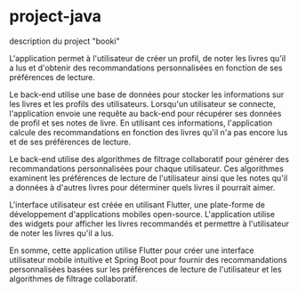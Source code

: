 # project-java
description du project "booki"

L'application permet à l'utilisateur de créer un profil, de noter les livres qu'il a lus et d'obtenir des recommandations personnalisées en fonction de ses préférences de lecture.

Le back-end utilise une base de données pour stocker les informations sur les livres et les profils des utilisateurs. Lorsqu'un utilisateur se connecte, l'application envoie une requête au back-end pour récupérer ses données de profil et ses notes de livre. En utilisant ces informations, l'application calcule des recommandations en fonction des livres qu'il n'a pas encore lus et de ses préférences de lecture.

Le back-end utilise des algorithmes de filtrage collaboratif pour générer des recommandations personnalisées pour chaque utilisateur. Ces algorithmes examinent les préférences de lecture de l'utilisateur ainsi que les notes qu'il a données à d'autres livres pour déterminer quels livres il pourrait aimer.

L'interface utilisateur est créée en utilisant Flutter, une plate-forme de développement d'applications mobiles open-source. L'application utilise des widgets pour afficher les livres recommandés et permettre à l'utilisateur de noter les livres qu'il a lus.

En somme, cette application utilise Flutter pour créer une interface utilisateur mobile intuitive et Spring Boot pour fournir des recommandations personnalisées basées sur les préférences de lecture de l'utilisateur et les algorithmes de filtrage collaboratif.
